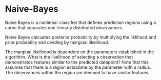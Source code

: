 # Naive-Bayes

Naive Bayes is a nonlinear classifier that defines prediction regions using a curve that separates non-linearly distributed observances.

Naive Bayes calcuates posterior probability by multiplying the liklihood and prior probability and dividing by marginal likelihood.

The marginal likelihood is dependent on the parameters established in the algorithim. What is the likelihood of selecting a observation that demonstrates features similar to the predicted datapoint? Note that this assumes that there is a region establishe by the parameter with a radius. The observances within the region are deemed to have similar features.